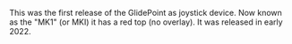 This was the first release of the GlidePoint as joystick device. Now known as the "MK1" (or MKI) it has a red top (no overlay). It was released in early 2022.
